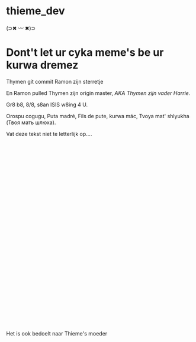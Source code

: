 # thieme_dev
(⊃✖  〰 ✖)⊃

<h1> Dont't let ur cyka meme's be ur kurwa dremez</h1>

<p> Thymen git commit Ramon zijn sterretje</p>
<p> En Ramon pulled Thymen zijn origin master, <i> AKA Thymen zijn vader Harrie.</i></p>

<p>Gr8 b8, 8/8, s8an ISIS w8ing 4 U.</p>

<p> Orospu cogugu, Puta madré, Fils de pute, kurwa mác, Tvoya mat' shlyukha (Твоя мать шлюха). </p>
<p> Vat deze tekst niet te letterlijk op....</p>
<br><br><br><br><br><br><br><br><br><br><br><br><br><br><br><br><br><br><br><br><br><br><br><br><br><br><br><br><br>
<p> Het is ook bedoelt naar Thieme's moeder</p>
